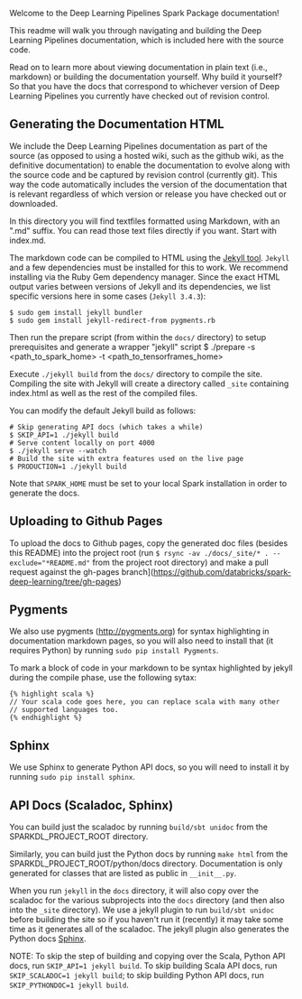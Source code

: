 Welcome to the Deep Learning Pipelines Spark Package documentation!

This readme will walk you through navigating and building the Deep Learning Pipelines documentation, which is
included here with the source code.

Read on to learn more about viewing documentation in plain text (i.e., markdown) or building the
documentation yourself. Why build it yourself? So that you have the docs that correspond to
whichever version of Deep Learning Pipelines you currently have checked out of revision control.

## Generating the Documentation HTML

We include the Deep Learning Pipelines documentation as part of the source (as opposed to using a hosted wiki, such as
the github wiki, as the definitive documentation) to enable the documentation to evolve along with
the source code and be captured by revision control (currently git). This way the code automatically
includes the version of the documentation that is relevant regardless of which version or release
you have checked out or downloaded.

In this directory you will find textfiles formatted using Markdown, with an ".md" suffix. You can
read those text files directly if you want. Start with index.md.

The markdown code can be compiled to HTML using the [Jekyll tool](http://jekyllrb.com).
`Jekyll` and a few dependencies must be installed for this to work. We recommend
installing via the Ruby Gem dependency manager. Since the exact HTML output
varies between versions of Jekyll and its dependencies, we list specific versions here
in some cases (`Jekyll 3.4.3`):

    $ sudo gem install jekyll bundler
    $ sudo gem install jekyll-redirect-from pygments.rb


Then run the prepare script (from within the `docs/` directory)
 to setup prerequisites and generate a wrapper "jekyll" script
	$ ./prepare -s <path_to_spark_home> -t <path_to_tensorframes_home>

Execute `./jekyll build` from the `docs/` directory to compile the site. Compiling the site with
Jekyll will create a directory called `_site` containing index.html as well as the rest of the
compiled files.

You can modify the default Jekyll build as follows:

    # Skip generating API docs (which takes a while)
    $ SKIP_API=1 ./jekyll build
    # Serve content locally on port 4000
    $ ./jekyll serve --watch
    # Build the site with extra features used on the live page
    $ PRODUCTION=1 ./jekyll build

Note that `SPARK_HOME` must be set to your local Spark installation in order to generate the docs.

## Uploading to Github Pages

To upload the docs to Github pages, copy the generated doc files (besides this README) into the
project root (run `$ rsync -av ./docs/_site/* . --exclude="*README.md"` from the project
root directory) and make a pull request against the
gh-pages branch](https://github.com/databricks/spark-deep-learning/tree/gh-pages)

## Pygments

We also use pygments (http://pygments.org) for syntax highlighting in documentation markdown pages,
so you will also need to install that (it requires Python) by running `sudo pip install Pygments`.

To mark a block of code in your markdown to be syntax highlighted by jekyll during the compile
phase, use the following sytax:

    {% highlight scala %}
    // Your scala code goes here, you can replace scala with many other
    // supported languages too.
    {% endhighlight %}

## Sphinx

We use Sphinx to generate Python API docs, so you will need to install it by running
`sudo pip install sphinx`.

## API Docs (Scaladoc, Sphinx)

You can build just the scaladoc by running `build/sbt unidoc` from the SPARKDL_PROJECT_ROOT directory.

Similarly, you can build just the Python docs by running `make html` from the
SPARKDL_PROJECT_ROOT/python/docs directory. Documentation is only generated for classes that are listed as
public in `__init__.py`.

When you run `jekyll` in the `docs` directory, it will also copy over the scaladoc for the various
subprojects into the `docs` directory (and then also into the `_site` directory). We use a
jekyll plugin to run `build/sbt unidoc` before building the site so if you haven't run it (recently) it
may take some time as it generates all of the scaladoc.  The jekyll plugin also generates the
Python docs [Sphinx](http://sphinx-doc.org/).

NOTE: To skip the step of building and copying over the Scala, Python API docs, run `SKIP_API=1
jekyll build`. To skip building Scala API docs, run `SKIP_SCALADOC=1 jekyll build`; to skip building Python API docs, run `SKIP_PYTHONDOC=1 jekyll build`.
